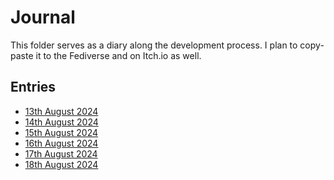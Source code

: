 <!--
SPDX-FileCopyrightText: 2024 André Jaenisch

SPDX-License-Identifier: AGPL-3.0-or-later
-->

# Journal

This folder serves as a diary along the development process.
I plan to copy-paste it to the Fediverse and on Itch.io as well.

## Entries

- [13th August 2024](./2024-08-13.md)
- [14th August 2024](./2024-08-14.md)
- [15th August 2024](./2024-08-15.md)
- [16th August 2024](./2024-08-16.md)
- [17th August 2024](./2024-08-17.md)
- [18th August 2024](./2024-08-18.md)
